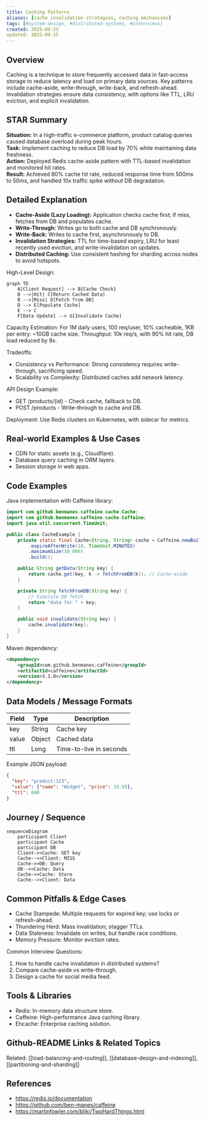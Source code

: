 ```yaml
---
title: Caching Patterns
aliases: [cache invalidation strategies, caching mechanisms]
tags: [#system-design, #distributed-systems, #interviews]
created: 2025-09-25
updated: 2025-09-25
---
```


## Overview
Caching is a technique to store frequently accessed data in fast-access storage to reduce latency and load on primary data sources. Key patterns include cache-aside, write-through, write-back, and refresh-ahead. Invalidation strategies ensure data consistency, with options like TTL, LRU eviction, and explicit invalidation.

## STAR Summary
**Situation:** In a high-traffic e-commerce platform, product catalog queries caused database overload during peak hours.  
**Task:** Implement caching to reduce DB load by 70% while maintaining data freshness.  
**Action:** Deployed Redis cache-aside pattern with TTL-based invalidation and monitored hit rates.  
**Result:** Achieved 80% cache hit rate, reduced response time from 500ms to 50ms, and handled 10x traffic spike without DB degradation.

## Detailed Explanation
- **Cache-Aside (Lazy Loading):** Application checks cache first; if miss, fetches from DB and populates cache.
- **Write-Through:** Writes go to both cache and DB synchronously.
- **Write-Back:** Writes to cache first, asynchronously to DB.
- **Invalidation Strategies:** TTL for time-based expiry, LRU for least recently used eviction, and write-invalidation on updates.
- **Distributed Caching:** Use consistent hashing for sharding across nodes to avoid hotspots.

High-Level Design:
```mermaid
graph TD
    A[Client Request] --> B{Cache Check}
    B -->|Hit| C[Return Cached Data]
    B -->|Miss| D[Fetch from DB]
    D --> E[Populate Cache]
    E --> C
    F[Data Update] --> G[Invalidate Cache]
```

Capacity Estimation: For 1M daily users, 100 req/user, 10% cacheable, 1KB per entry: ~10GB cache size. Throughput: 10k req/s, with 90% hit rate, DB load reduced by 9x.

Tradeoffs:
- Consistency vs Performance: Strong consistency requires write-through, sacrificing speed.
- Scalability vs Complexity: Distributed caches add network latency.

API Design Example:
- GET /products/{id} - Check cache, fallback to DB.
- POST /products - Write-through to cache and DB.

Deployment: Use Redis clusters on Kubernetes, with sidecar for metrics.

## Real-world Examples & Use Cases
- CDN for static assets (e.g., Cloudflare).
- Database query caching in ORM layers.
- Session storage in web apps.

## Code Examples
Java implementation with Caffeine library:

```java
import com.github.benmanes.caffeine.cache.Cache;
import com.github.benmanes.caffeine.cache.Caffeine;
import java.util.concurrent.TimeUnit;

public class CacheExample {
    private static final Cache<String, String> cache = Caffeine.newBuilder()
        .expireAfterWrite(10, TimeUnit.MINUTES)
        .maximumSize(10_000)
        .build();

    public String getData(String key) {
        return cache.get(key, k -> fetchFromDB(k)); // Cache-aside
    }

    private String fetchFromDB(String key) {
        // Simulate DB fetch
        return "data for " + key;
    }

    public void invalidate(String key) {
        cache.invalidate(key);
    }
}
```

Maven dependency:
```xml
<dependency>
    <groupId>com.github.benmanes.caffeine</groupId>
    <artifactId>caffeine</artifactId>
    <version>3.1.8</version>
</dependency>
```

## Data Models / Message Formats
| Field | Type | Description |
|-------|------|-------------|
| key   | String | Cache key |
| value | Object | Cached data |
| ttl   | Long | Time-to-live in seconds |

Example JSON payload:
```json
{
  "key": "product:123",
  "value": {"name": "Widget", "price": 19.99},
  "ttl": 600
}
```

## Journey / Sequence
```mermaid
sequenceDiagram
    participant Client
    participant Cache
    participant DB
    Client->>Cache: GET key
    Cache-->>Client: MISS
    Cache->>DB: Query
    DB-->>Cache: Data
    Cache->>Cache: Store
    Cache-->>Client: Data
```

## Common Pitfalls & Edge Cases
- Cache Stampede: Multiple requests for expired key; use locks or refresh-ahead.
- Thundering Herd: Mass invalidation; stagger TTLs.
- Data Staleness: Invalidate on writes, but handle race conditions.
- Memory Pressure: Monitor eviction rates.

Common Interview Questions:
1. How to handle cache invalidation in distributed systems?
2. Compare cache-aside vs write-through.
3. Design a cache for social media feed.

## Tools & Libraries
- Redis: In-memory data structure store.
- Caffeine: High-performance Java caching library.
- Ehcache: Enterprise caching solution.

## Github-README Links & Related Topics
Related: [[load-balancing-and-routing]], [[database-design-and-indexing]], [[partitioning-and-sharding]]

## References
- https://redis.io/documentation
- https://github.com/ben-manes/caffeine
- https://martinfowler.com/bliki/TwoHardThings.html